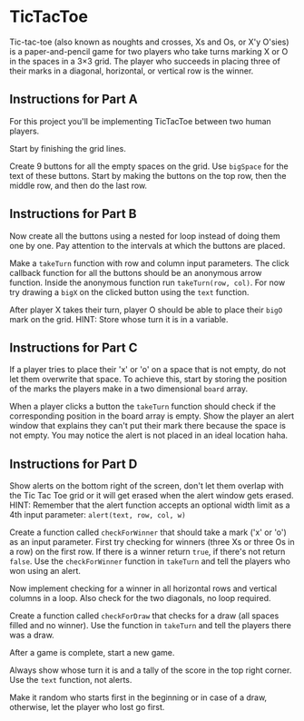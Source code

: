 # TicTacToe

Tic-tac-toe (also known as noughts and crosses, Xs and Os, or X'y O'sies) is a paper-and-pencil game for two players who take turns marking X or O in the spaces in a 3×3 grid. The player who succeeds in placing three of their marks in a diagonal, horizontal, or vertical row is the winner.

## Instructions for Part A

For this project you'll be implementing TicTacToe between two human players.

Start by finishing the grid lines.

Create 9 buttons for all the empty spaces on the grid. Use `bigSpace` for the text of these buttons. Start by making the buttons on the top row, then the middle row, and then do the last row.

## Instructions for Part B

Now create all the buttons using a nested for loop instead of doing them one by one. Pay attention to the intervals at which the buttons are placed.

Make a `takeTurn` function with row and column input parameters. The click callback function for all the buttons should be an anonymous arrow function. Inside the anonymous function run `takeTurn(row, col)`. For now try drawing a `bigX` on the clicked button using the `text` function.

After player X takes their turn, player O should be able to place their `bigO` mark on the grid. HINT: Store whose turn it is in a variable.

## Instructions for Part C

If a player tries to place their 'x' or 'o' on a space that is not empty, do not let them overwrite that space. To achieve this, start by storing the position of the marks the players make in a two dimensional `board` array.

When a player clicks a button the `takeTurn` function should check if the corresponding position in the board array is empty. Show the player an alert window that explains they can't put their mark there because the space is not empty. You may notice the alert is not placed in an ideal location haha.

## Instructions for Part D

Show alerts on the bottom right of the screen, don't let them overlap with the Tic Tac Toe grid or it will get erased when the alert window gets erased. HINT: Remember that the alert function accepts an optional width limit as a 4th input parameter: `alert(text, row, col, w)`

Create a function called `checkForWinner` that should take a mark ('x' or 'o') as an input parameter. First try checking for winners (three Xs or three Os in a row) on the first row. If there is a winner return `true`, if there's not return `false`. Use the `checkForWinner` function in `takeTurn` and tell the players who won using an alert.

Now implement checking for a winner in all horizontal rows and vertical columns in a loop. Also check for the two diagonals, no loop required.

Create a function called `checkForDraw` that checks for a draw (all spaces filled and no winner). Use the function in `takeTurn` and tell the players there was a draw.

After a game is complete, start a new game.

Always show whose turn it is and a tally of the score in the top right corner. Use the `text` function, not alerts.

Make it random who starts first in the beginning or in case of a draw, otherwise, let the player who lost go first.
